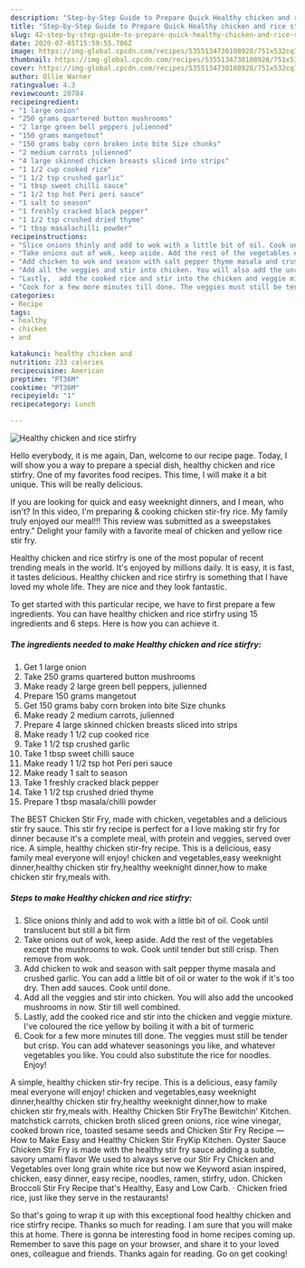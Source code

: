 ```yaml
---
description: "Step-by-Step Guide to Prepare Quick Healthy chicken and rice stirfry"
title: "Step-by-Step Guide to Prepare Quick Healthy chicken and rice stirfry"
slug: 42-step-by-step-guide-to-prepare-quick-healthy-chicken-and-rice-stirfry
date: 2020-07-05T15:59:55.786Z
image: https://img-global.cpcdn.com/recipes/5355134730108928/751x532cq70/healthy-chicken-and-rice-stirfry-recipe-main-photo.jpg
thumbnail: https://img-global.cpcdn.com/recipes/5355134730108928/751x532cq70/healthy-chicken-and-rice-stirfry-recipe-main-photo.jpg
cover: https://img-global.cpcdn.com/recipes/5355134730108928/751x532cq70/healthy-chicken-and-rice-stirfry-recipe-main-photo.jpg
author: Ollie Warner
ratingvalue: 4.3
reviewcount: 20784
recipeingredient:
- "1 large onion"
- "250 grams quartered button mushrooms"
- "2 large green bell peppers julienned"
- "150 grams mangetout"
- "150 grams baby corn broken into bite Size chunks"
- "2 medium carrots julienned"
- "4 large skinned chicken breasts sliced into strips"
- "1 1/2 cup cooked rice"
- "1 1/2 tsp crushed garlic"
- "1 tbsp sweet chilli sauce"
- "1 1/2 tsp hot Peri peri sauce"
- "1 salt to season"
- "1 freshly cracked black pepper"
- "1 1/2 tsp crushed dried thyme"
- "1 tbsp masalachilli powder"
recipeinstructions:
- "Slice onions thinly and add to wok with a little bit of oil. Cook until translucent but still a bit firm"
- "Take onions out of wok, keep aside. Add the rest of the vegetables except the mushrooms to wok. Cook until tender but still crisp. Then remove from wok."
- "Add chicken to wok and season with salt pepper thyme masala and crushed garlic. You can add a little bit of oil or water to the wok if it&#39;s too dry. Then add sauces. Cook until done."
- "Add all the veggies and stir into chicken. You will also add the uncooked mushrooms in now. Stir till well combined."
- "Lastly,  add the cooked rice and stir into the chicken and veggie mixture.  I&#39;ve coloured the rice yellow by boiling it with a bit of turmeric"
- "Cook for a few more minutes till done. The veggies must still be tender but crisp. You can add whatever seasonings you like,  and whatever vegetables you like. You could also substitute the rice for noodles. Enjoy!"
categories:
- Recipe
tags:
- healthy
- chicken
- and

katakunci: healthy chicken and 
nutrition: 233 calories
recipecuisine: American
preptime: "PT36M"
cooktime: "PT36M"
recipeyield: "1"
recipecategory: Lunch

---
```



![Healthy chicken and rice stirfry](https://img-global.cpcdn.com/recipes/5355134730108928/751x532cq70/healthy-chicken-and-rice-stirfry-recipe-main-photo.jpg)

Hello everybody, it is me again, Dan, welcome to our recipe page. Today, I will show you a way to prepare a special dish, healthy chicken and rice stirfry. One of my favorites food recipes. This time, I will make it a bit unique. This will be really delicious.

If you are looking for quick and easy weeknight dinners, and I mean, who isn&#39;t? In this video, I&#39;m preparing &amp; cooking chicken stir-fry rice. My family truly enjoyed our meal!!! This review was submitted as a sweepstakes entry.&#34; Delight your family with a favorite meal of chicken and yellow rice stir fry.

Healthy chicken and rice stirfry is one of the most popular of recent trending meals in the world. It's enjoyed by millions daily. It is easy, it is fast, it tastes delicious. Healthy chicken and rice stirfry is something that I have loved my whole life. They are nice and they look fantastic.


To get started with this particular recipe, we have to first prepare a few ingredients. You can have healthy chicken and rice stirfry using 15 ingredients and 6 steps. Here is how you can achieve it.

<!--inarticleads1-->

##### The ingredients needed to make Healthy chicken and rice stirfry:

1. Get 1 large onion
1. Take 250 grams quartered button mushrooms
1. Make ready 2 large green bell peppers, julienned
1. Prepare 150 grams mangetout
1. Get 150 grams baby corn broken into bite Size chunks
1. Make ready 2 medium carrots, julienned
1. Prepare 4 large skinned chicken breasts sliced into strips
1. Make ready 1 1/2 cup cooked rice
1. Take 1 1/2 tsp crushed garlic
1. Take 1 tbsp sweet chilli sauce
1. Make ready 1 1/2 tsp hot Peri peri sauce
1. Make ready 1 salt to season
1. Take 1 freshly cracked black pepper
1. Take 1 1/2 tsp crushed dried thyme
1. Prepare 1 tbsp masala/chilli powder


The BEST Chicken Stir Fry, made with chicken, vegetables and a delicious stir fry sauce. This stir fry recipe is perfect for a I love making stir fry for dinner because it&#39;s a complete meal, with protein and veggies, served over rice. A simple, healthy chicken stir-fry recipe. This is a delicious, easy family meal everyone will enjoy! chicken and vegetables,easy weeknight dinner,healthy chicken stir fry,healthy weeknight dinner,how to make chicken stir fry,meals with. 

<!--inarticleads2-->

##### Steps to make Healthy chicken and rice stirfry:

1. Slice onions thinly and add to wok with a little bit of oil. Cook until translucent but still a bit firm
1. Take onions out of wok, keep aside. Add the rest of the vegetables except the mushrooms to wok. Cook until tender but still crisp. Then remove from wok.
1. Add chicken to wok and season with salt pepper thyme masala and crushed garlic. You can add a little bit of oil or water to the wok if it&#39;s too dry. Then add sauces. Cook until done.
1. Add all the veggies and stir into chicken. You will also add the uncooked mushrooms in now. Stir till well combined.
1. Lastly,  add the cooked rice and stir into the chicken and veggie mixture.  I&#39;ve coloured the rice yellow by boiling it with a bit of turmeric
1. Cook for a few more minutes till done. The veggies must still be tender but crisp. You can add whatever seasonings you like,  and whatever vegetables you like. You could also substitute the rice for noodles. Enjoy!


A simple, healthy chicken stir-fry recipe. This is a delicious, easy family meal everyone will enjoy! chicken and vegetables,easy weeknight dinner,healthy chicken stir fry,healthy weeknight dinner,how to make chicken stir fry,meals with. Healthy Chicken Stir FryThe Bewitchin&#39; Kitchen. matchstick carrots, chicken broth sliced green onions, rice wine vinegar, cooked brown rice, toasted sesame seeds and Chicken Stir Fry Recipe — How to Make Easy and Healthy Chicken Stir FryKip Kitchen. Oyster Sauce Chicken Stir Fry is made with the healthy stir fry sauce adding a subtle, savory umami flavor We used to always serve our Stir Fry Chicken and Vegetables over long grain white rice but now we Keyword asian inspired, chicken, easy dinner, easy recipe, noodles, ramen, stirfry, udon. Chicken Broccoli Stir Fry Recipe that&#39;s Healthy, Easy and Low Carb. · Chicken fried rice, just like they serve in the restaurants! 

So that's going to wrap it up with this exceptional food healthy chicken and rice stirfry recipe. Thanks so much for reading. I am sure that you will make this at home. There is gonna be interesting food in home recipes coming up. Remember to save this page on your browser, and share it to your loved ones, colleague and friends. Thanks again for reading. Go on get cooking!
